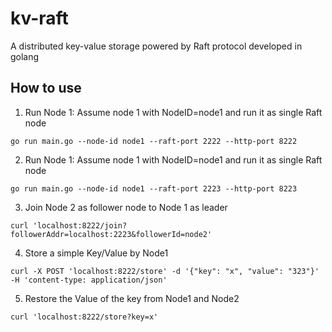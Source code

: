# kv-raft
A distributed key-value storage powered by Raft protocol developed in golang

## How to use

1. Run Node 1: Assume node 1 with NodeID=node1 and run it as single Raft node
```
go run main.go --node-id node1 --raft-port 2222 --http-port 8222
```

2. Run Node 1: Assume node 1 with NodeID=node1 and run it as single Raft node
```
go run main.go --node-id node1 --raft-port 2223 --http-port 8223
```

3. Join Node 2 as follower node to Node 1 as leader
```
curl 'localhost:8222/join?followerAddr=localhost:2223&followerId=node2'
```

4. Store a simple Key/Value by Node1
```
curl -X POST 'localhost:8222/store' -d '{"key": "x", "value": "323"}' -H 'content-type: application/json'
```

5. Restore the Value of the key from Node1 and Node2
```
curl 'localhost:8222/store?key=x'
```